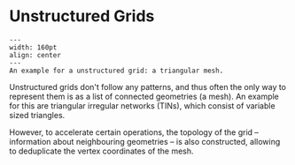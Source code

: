# Unstructured Grids

```{figure} ./unstructured.png
---
width: 160pt
align: center
---
An example for a unstructured grid: a triangular mesh.
```

Unstructured grids don't follow any patterns, and thus often the only way to represent them is as a list of connected geometries (a mesh). An example for this are triangular irregular networks (TINs), which consist of variable sized triangles.

However, to accelerate certain operations, the topology of the grid – information about neighbouring geometries – is also constructed, allowing to deduplicate the vertex coordinates of the mesh.
